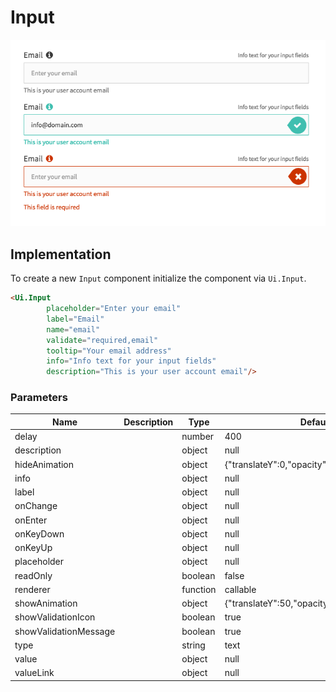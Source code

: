 # Input

![](/assets/Input.png)

## Implementation

To create a new `Input` component initialize the component via `Ui.Input`.

```html
<Ui.Input
        placeholder="Enter your email"
        label="Email"
        name="email"
        validate="required,email"
        tooltip="Your email address"
        info="Info text for your input fields"
        description="This is your user account email"/>
```

### Parameters

| Name | Description | Type | Default |
| --- | --- | --- | --- |
| delay |  | number | 400 |
| description |  | object | null |
| hideAnimation |  | object | {"translateY":0,"opacity":0,"duration":225} |
| info |  | object | null |
| label |  | object | null |
| onChange |  | object | null |
| onEnter |  | object | null |
| onKeyDown |  | object | null |
| onKeyUp |  | object | null |
| placeholder |  | object | null |
| readOnly |  | boolean | false |
| renderer |  | function | callable |
| showAnimation |  | object | {"translateY":50,"opacity":1,"duration":225} |
| showValidationIcon |  | boolean | true |
| showValidationMessage |  | boolean | true |
| type |  | string | text |
| value |  | object | null |
| valueLink |  | object | null |


